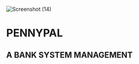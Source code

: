 ![Screenshot (14)](https://github.com/user-attachments/assets/25cbfd2b-1bf0-44ee-9bce-724bf6f7fd79)
#                                      PENNYPAL
##                             A BANK SYSTEM MANAGEMENT

                

